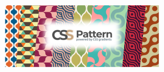 <a href="https://css-pattern.com/"><img src="https://raw.githubusercontent.com/Afif13/CSS-Pattern/main/css-pattern.png" width="800" alt="CSS Pattern"></a>

